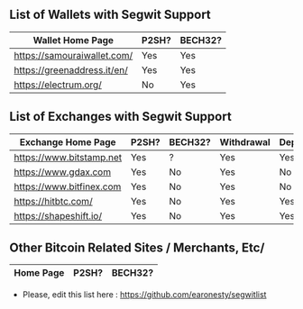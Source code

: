 ## List of Wallets with Segwit Support

Wallet Home Page | P2SH? | BECH32?
------------ | ------------- | --------------
<https://samouraiwallet.com/> | Yes | Yes
<https://greenaddress.it/en/> | Yes | Yes
<https://electrum.org/> | No | Yes

## List of Exchanges with Segwit  Support

Exchange Home Page | P2SH? | BECH32? | Withdrawal | Deposit
------------ | ------------- | -------------- | -------- | --------
<https://www.bitstamp.net> | Yes | ? | Yes | Yes
<https://www.gdax.com> | Yes | No | Yes | No
<https://www.bitfinex.com> | Yes | No | Yes | No
<https://hitbtc.com/> | Yes | No | Yes | Yes
<https://shapeshift.io/> | Yes | No | Yes | Yes

## Other Bitcoin Related Sites / Merchants, Etc/

Home Page | P2SH? | BECH32?
------------ | ------------- | --------------


* Please, edit this list here : https://github.com/earonesty/segwitlist
